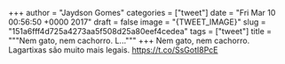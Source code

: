 
+++
author = "Jaydson Gomes"
categories = ["tweet"]
date = "Fri Mar 10 00:56:50 +0000 2017"
draft = false
image = "{TWEET_IMAGE}"
slug = "151a6fff4d725a4273aa5f508d25a80eef4cedea"
tags = ["tweet"]
title = """Nem gato, nem cachorro. L..."""
+++
Nem gato, nem cachorro. Lagartixas são muito mais legais. https://t.co/SsGotI8PcE
